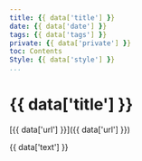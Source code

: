 ```yaml
---
title: {{ data['title'] }}
date: {{ data['date'] }}
tags: {{ data['tags'] }}
private: {{ data['private'] }}
toc: Contents
Style: {{ data['style'] }} 
...
```


# {{ data['title'] }}

[{{ data['url'] }}]({{ data['url'] }})

{{ data['text'] }}
